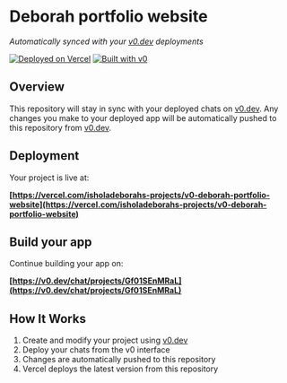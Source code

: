 # Deborah portfolio website

*Automatically synced with your [v0.dev](https://v0.dev) deployments*

[![Deployed on Vercel](https://img.shields.io/badge/Deployed%20on-Vercel-black?style=for-the-badge&logo=vercel)](https://vercel.com/isholadeborahs-projects/v0-deborah-portfolio-website)
[![Built with v0](https://img.shields.io/badge/Built%20with-v0.dev-black?style=for-the-badge)](https://v0.dev/chat/projects/Gf01SEnMRaL)

## Overview

This repository will stay in sync with your deployed chats on [v0.dev](https://v0.dev).
Any changes you make to your deployed app will be automatically pushed to this repository from [v0.dev](https://v0.dev).

## Deployment

Your project is live at:

**[https://vercel.com/isholadeborahs-projects/v0-deborah-portfolio-website](https://vercel.com/isholadeborahs-projects/v0-deborah-portfolio-website)**

## Build your app

Continue building your app on:

**[https://v0.dev/chat/projects/Gf01SEnMRaL](https://v0.dev/chat/projects/Gf01SEnMRaL)**

## How It Works

1. Create and modify your project using [v0.dev](https://v0.dev)
2. Deploy your chats from the v0 interface
3. Changes are automatically pushed to this repository
4. Vercel deploys the latest version from this repository